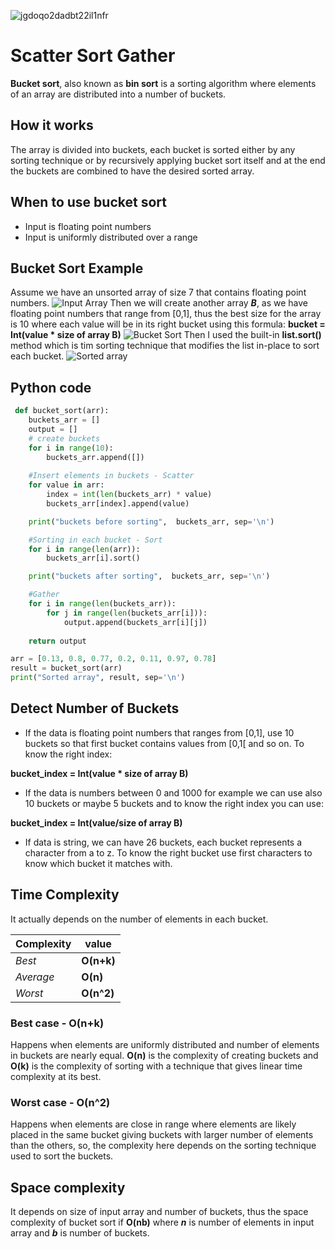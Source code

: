 ![jgdoqo2dadbt22il1nfr](https://user-images.githubusercontent.com/34142333/142293556-dcb1b11b-1ce4-455d-891d-455b1eac14c1.png)

# Scatter  Sort  Gather 
**Bucket sort**, also known as **bin sort** is a sorting algorithm where elements of an array are distributed into a number of buckets. 
## How it works 
The array is divided into buckets, each bucket is sorted either by any sorting technique or by recursively applying bucket sort itself and at the end the buckets are combined to have the desired sorted array.
## When to use bucket sort
* Input is floating point numbers
* Input is uniformly distributed over a range 

## Bucket Sort Example
Assume we have an unsorted array of size 7 that contains floating point numbers.
![Input Array](https://dev-to-uploads.s3.amazonaws.com/uploads/articles/4fsjt8m0hsrw3trtqjyh.png)
Then we will create another array ***B***, as we have floating point numbers that range from [0,1], thus the best size for the array is 10 where each value will be in its right bucket using this formula: 
**bucket = Int(value * size of array B)**
![Bucket Sort](https://dev-to-uploads.s3.amazonaws.com/uploads/articles/g6selfwhgm33r486364c.png)
Then I used the built-in **list.sort()** method which is tim sorting technique that modifies the list in-place to sort each bucket. 
![Sorted array](https://dev-to-uploads.s3.amazonaws.com/uploads/articles/y82mx831gb3yrj6ebqsz.png)
## Python code
```python
 def bucket_sort(arr): 
    buckets_arr = []
    output = []
    # create buckets 
    for i in range(10): 
        buckets_arr.append([])
    
    #Insert elements in buckets - Scatter
    for value in arr: 
        index = int(len(buckets_arr) * value)
        buckets_arr[index].append(value)

    print("buckets before sorting",  buckets_arr, sep='\n')

    #Sorting in each bucket - Sort
    for i in range(len(arr)):
        buckets_arr[i].sort()

    print("buckets after sorting",  buckets_arr, sep='\n')

    #Gather 
    for i in range(len(buckets_arr)):
        for j in range(len(buckets_arr[i])):
            output.append(buckets_arr[i][j])
    
    return output 

arr = [0.13, 0.8, 0.77, 0.2, 0.11, 0.97, 0.78]
result = bucket_sort(arr)
print("Sorted array", result, sep='\n')
```
## Detect Number of Buckets 
* If the data is floating point numbers that ranges from [0,1], use 10 buckets so that first bucket contains values from [0,1[ and so on. To know the right index: 

**bucket_index = Int(value * size of array B)**
* If the data is numbers between 0 and 1000 for example we can use also 10 buckets or maybe 5 buckets and to know the right index you can use: 

**bucket_index = Int(value/size of array B)**
* If data is string, we can have 26 buckets, each bucket represents a character from a to z. To know the right bucket use first characters to know which bucket it matches with. 

## Time Complexity  

It actually depends on the number of elements in each bucket. 

Complexity | value
--- | ---
*Best* | **O(n+k)**
*Average* | **O(n)**
*Worst* | **O(n^2)**

### Best case - O(n+k) 

Happens when elements are uniformly distributed and number of elements in buckets are nearly equal. 
**O(n)** is the complexity of creating buckets and **O(k)** is the complexity of sorting with a technique that gives linear time complexity at its best. 
 
### Worst case - O(n^2) 

Happens when elements are close in range where elements are likely placed in the same bucket giving buckets with larger number of elements than the others, so, the complexity here depends on the sorting technique used to sort the buckets.

## Space complexity
It depends on size of input array and number of buckets, thus the space complexity of bucket sort if **O(nb)** where ***n*** is number of elements in input array and ***b*** is number of buckets. 


